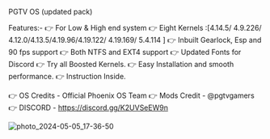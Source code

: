 PGTV OS (updated pack) 

Features:-
👉 For Low & High end system
👉 Eight Kernels :[4.14.5/ 4.9.226/ 4.12.0/4.13.5/4.19.96/4.19.122/ 4.19.169/ 5.4.114 ]
👉 Inbuilt Gearlock, Esp and 90 fps support 
👉 Both NTFS and EXT4 support
👉 Updated Fonts for Discord 
👉 Try all Boosted Kernels.
👉 Easy Installation and smooth performance.
👉 Instruction Inside.

👉 OS Credits        - Official Phoenix OS Team
👉 Mods Credit     - @pgtvgamers
👉 DISCORD           - https://discord.gg/K2UVSeEW9n

![photo_2024-05-05_17-36-50](https://github.com/poomainthan/Androidx86_based_PGTV_OS/assets/86851654/4a6955bf-5ef8-4f9a-ac7f-9255eb265af6)
